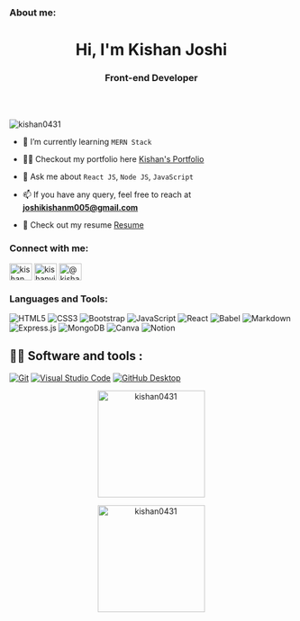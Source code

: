 <h3 align="left">About me:</h3>
<h1 align="center">Hi, I'm Kishan Joshi</h1>
<h3 align="center">Front-end Developer</h3>
<br/>

<br/>
<p align="left"> <img src="https://komarev.com/ghpvc/?username=kishan0431&label=Profile%20views&color=0e75b6&style=flat" alt="kishan0431" /> </p>


- 🌱 I’m currently learning ```MERN Stack```

- 👨‍💻 Checkout my portfolio here [Kishan's Portfolio](https://kishan0431.github.io/)

- 💬 Ask me about ``` React JS ```, ```Node JS```, ```JavaScript```

- 📫 If you have any query, feel free to reach at **joshikishanm005@gmail.com**

- 📄 Check out my resume [Resume](https://drive.google.com/file/d/1f4kYdwXX5Jz7A6WVD0h3p8AqXu71v774/view?usp=sharing)




<h3 align="left">Connect with me:</h3>


<a href="https://linkedin.com/in/kishan joshi" target="blank"><img align="center" src="https://raw.githubusercontent.com/rahuldkjain/github-profile-readme-generator/master/src/images/icons/Social/linked-in-alt.svg" alt="kishan joshi" height="30" width="40" /></a>
<a href="https://twitter.com/kishanvjoshi12" target="blank"><img align="center" src="https://raw.githubusercontent.com/rahuldkjain/github-profile-readme-generator/master/src/images/icons/Social/twitter.svg" alt="kishanvjoshi12" height="30" width="40" /></a>
<a href="https://medium.com/@kishanjoshi05" target="blank"><img align="center" src="https://cdn.icon-icons.com/icons2/3041/PNG/512/medium_logo_icon_189223.png" alt="@kishanjoshi05" height="30" width="40" /></a>



<h3 align="left">Languages and Tools:</h3>


![HTML5](https://img.shields.io/badge/html5-%23E34F26.svg?style=for-the-badge&logo=html5&logoColor=white)
![CSS3](https://img.shields.io/badge/css3-%231572B6.svg?style=for-the-badge&logo=css3&logoColor=white)
![Bootstrap](https://img.shields.io/badge/bootstrap-%23563D7C.svg?style=for-the-badge&logo=bootstrap&logoColor=white)
![JavaScript](https://img.shields.io/badge/javascript-%23323330.svg?style=for-the-badge&logo=javascript&logoColor=%23F7DF1E)
![React](https://img.shields.io/badge/react-%2320232a.svg?style=for-the-badge&logo=react&logoColor=%2361DAFB)
![Babel](https://img.shields.io/badge/Babel-F9DC3e?style=for-the-badge&logo=babel&logoColor=black)
![Markdown](https://img.shields.io/badge/markdown-%23000000.svg?style=for-the-badge&logo=markdown&logoColor=white)
![Express.js](https://img.shields.io/badge/express.js-%23404d59.svg?style=for-the-badge&logo=express&logoColor=%2361DAFB)
![MongoDB](https://img.shields.io/badge/MongoDB-%234ea94b.svg?style=for-the-badge&logo=mongodb&logoColor=white)
![Canva](https://img.shields.io/badge/Canva-%2300C4CC.svg?style=for-the-badge&logo=Canva&logoColor=white)
![Notion](https://img.shields.io/badge/Notion-%23000000.svg?style=for-the-badge&logo=notion&logoColor=white)


## 👨‍💻 Software and tools :

<p>

<a href="#"><img alt="Git" src="https://img.shields.io/badge/Git-F05033.svg?logo=git&logoColor=white"></a>
<a href="#"><img alt="Visual Studio Code" src="https://img.shields.io/badge/Visual%20Studio%20Code-0078d7.svg?logo=visual-studio-code&logoColor=white"></a>
<a href="#"><img alt="GitHub Desktop" src="https://img.shields.io/badge/GitHub%20Desktop-8034A9.svg?logo=github&logoColor=white"></a>

</p>
  

<p align="center"><img align="center" src="https://github-readme-stats.vercel.app/api?username=kishan0431&theme=swift&show_icons=true" alt="kishan0431" height="190" /></p>
<p align="center"><img align="center" src="https://github-readme-streak-stats.herokuapp.com/?user=kishan0431&" alt="kishan0431"  height="190"/></p>


